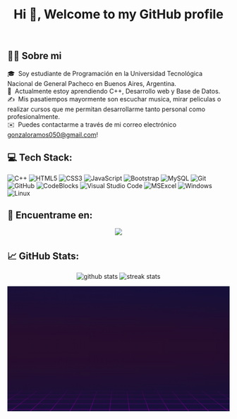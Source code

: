 <h1 align="center">Hi 👋, Welcome to my GitHub profile</h1>
<p align="center">
<img src="https://i.pinimg.com/originals/b1/5b/d5/b15bd596014d9d9310e59b07b85da550.gif" alt="" width="650">
</p>

## 👨‍💻 Sobre mi
🎓 &nbsp;Soy estudiante de Programación en la Universidad Tecnológica Nacional de General Pacheco en Buenos Aires, Argentina.\
🌱 &nbsp;Actualmente estoy aprendiendo C++, Desarrollo web y Base de Datos.\
✍️ &nbsp;Mis pasatiempos mayormente son escuchar musica, mirar peliculas o realizar cursos que me permitan desarrollarme tanto personal como profesionalmente.\
✉️ &nbsp;Puedes contactarme a través de mi correo electrónico gonzaloramos050@gmail.com!

## 💻 Tech Stack:

  ![C++](https://img.shields.io/badge/c++-%2300599C.svg?style=for-the-badge&logo=c%2B%2B&logoColor=white)
  ![HTML5](https://img.shields.io/badge/HTML5-E34F26?style=for-the-badge&logo=html5&logoColor=white)
  ![CSS3](https://img.shields.io/badge/CSS-blue?style=for-the-badge&logo=css3)
  ![JavaScript](https://img.shields.io/badge/JavaScript-323330?style=for-the-badge&logo=javascript&logoColor=F7DF1E)
  ![Bootstrap](https://img.shields.io/badge/bootstrap-%23212121?style=for-the-badge&logo=bootstrap&logoColor=white&color=%23212121)
  ![MySQL](https://img.shields.io/badge/MySQL-%23546e7a?style=for-the-badge&logo=mysql&logoColor=white&color=%23546e7a)
  ![Git](https://img.shields.io/badge/Git-F05032?style=for-the-badge&logo=git&logoColor=white)
  ![GitHub](https://img.shields.io/badge/GitHub-100000?style=for-the-badge&logo=github&logoColor=white)
  ![CodeBlocks](https://img.shields.io/badge/Code%3A%3ABlocks-orange?style=for-the-badge&logo=codeblocks&logoColor=white&color=black)
  ![Visual Studio Code](https://img.shields.io/badge/Visual_Studio_Code-%230d47a1?style=for-the-badge&logo=visualstudio&logoColor=white&color=%230d47a1)
  ![MSExcel](https://img.shields.io/badge/Microsoft_Excel-217346?style=for-the-badge&logo=microsoft-excel&logoColor=white) 
  ![Windows](https://img.shields.io/badge/Windows-0078D6?style=for-the-badge&logo=windows&logoColor=white)
  ![Linux](https://img.shields.io/badge/LINUX-white?style=for-the-badge&logo=linux&logoColor=black)
## 👤 Encuentrame en:
  <p align="center"><a href="https://www.linkedin.com/in/ramosgonzalo/" target="_blank"><img height="25" src="https://img.shields.io/badge/LinkedIn-blue?style=for-the-badge&logo=linkedin"></a></p>

## 📈 GitHub Stats:

<p align=center>
<img src="https://github-readme-stats.vercel.app/api?username=ramosgonzalo&show_icons=true&theme=tokyonight" alt="github stats"/>
<img src="https://github-readme-streak-stats.herokuapp.com/?user=ramosgonzalo&theme=tokyonight" alt="streak stats"/>
</p>

<p align=center>
<img src="https://github.com/RamosGonzalo/RamosGonzalo/blob/main/Banner%20GitHub.gif" width="650">
</p>
<!---
RamosGonzalo/RamosGonzalo is a ✨ special ✨ repository because its `README.md` (this file) appears on your GitHub profile.
You can click the Preview link to take a look at your changes.
--->
